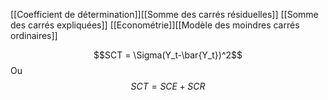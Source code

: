[[Coefficient de détermination]][[Somme des carrés résiduelles]]
[[Somme des carrés expliquées]]
[[Econométrie]][[Modèle des moindres carrés ordinaires]]

$$SCT = \Sigma(Y_t-\bar{Y_t})^2$$
Ou
$$ SCT = SCE + SCR $$


